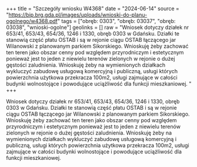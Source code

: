 +++
title = "Szczegóły wniosku W4368"
date = "2024-06-14"
source = "https://bip.brg.gda.pl/images/uploads/wnioski-do-planu-ogolnego/w4368.pdf"
tags = ["obręb: 0303", "obręb: 03037", "obręb: 03038", "wnioski-ogolne"]
geolinks = []
raw = "Wniosek dotyczy działek nr 653/41, 653/43, 654/36, 1246 i 1330, obręb 0303 w Gdańsku. Działki te stanowią część płatu OSTAB i są w rejonie ciągu OSTAB łączącego jar Wilanowski z planowanym parkiem Sikorskiego. Wnioskuję żeby zachować ten teren jako obszar cenny pod względem przyrodniczym i estetycznym ponieważ jest to jeden z niewielu terenów zielonych w rejonie o dużej gęstości zaludnienia. Wnioskuję żeby na wymienionych działkach wykluczyć zabudowę usługową komercyjną i publiczną, usługi których powierzchnia użytkowa przekracza 100m2, usługi zajmujące w całości budynki wolnostojące i powodujące uciążliwość dla funkcji mieszkaniowej. "
+++

Wniosek dotyczy działek nr 653/41, 653/43, 654/36, 1246 i 1330, obręb 0303 w
Gdańsku. Działki te stanowią część płatu OSTAB i są w rejonie ciągu OSTAB łączącego jar
Wilanowski z planowanym parkiem Sikorskiego. Wnioskuję żeby zachować ten teren jako obszar
cenny pod względem przyrodniczym i estetycznym ponieważ jest to jeden z niewielu terenów
zielonych w rejonie o dużej gęstości zaludnienia. Wnioskuję żeby na wymienionych działkach
wykluczyć zabudowę usługową komercyjną i publiczną, usługi których powierzchnia użytkowa
przekracza 100m2, usługi zajmujące w całości budynki wolnostojące i powodujące uciążliwość
dla funkcji mieszkaniowej.



